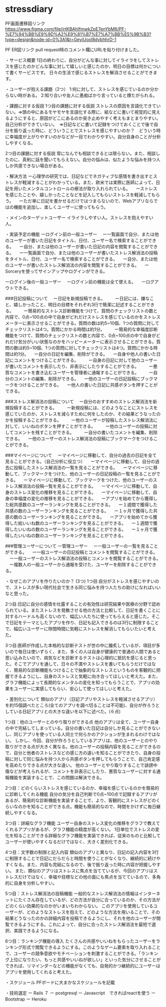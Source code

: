 # stressdiary
PF画面遷移図リンク
https://www.figma.com/file/irtKBAhIfmwkZpE7enYbM6/PF-%E7%94%BB%E9%9D%A2%E9%81%B7%E7%A7%BB%E5%9B%B3?type=design&node-id=0%3A1&t=GeyiUoxI8dybhhrD-1

PF ER図リンク
pull request時のコメント欄にURLを貼り付けました。

・サービス概要
1日の終わりに、自分がどんな事に対してイライラをしてストレスを感じたのかどんな事に対して嬉しいと感じたのか、明日の目標は何かについて書くサービスです。
日々の生活で感じるストレスを解消させることができます。

・ユーザーが抱える課題（2つ）
1:何に対して、ストレスを感じているのか分からない時がある。
2:知り合いや友人に愚痴ばかり言っていると煙たがられる。　

・課題に対する仮説
1つ目の課題に対する仮説
ストレスの原因を言語化できていない。=>頭の中にあるモヤモヤを言語化する際に、紙などに書いて視覚的に見えるようにすると、原因がどこにあるのか突き止めやすく考えもまとまりやすい。
自己分析ができていない。　=>日記などに書いて記録をつけておくことで後で自分を振り返った時に、どういうことでストレスを感じやすいのか？　どういう時に幸福度が上がりやすいのかなどが一目でわかりやすい。自分自身のことが分析しやすくなる。

2つ目の課題に対する仮説
常になんでも相談できるとは限らない。また、相談したのに、真剣に話を聞いてもらえない。自分の悩みは、似たような悩みを持つ人しか共感できない場合がある。

・解決方法
ー心理学の研究では、日記などでネガティブな感情を書き出すとストレスが軽減することがわかっている。また、欧米では実際に医師によって、日記を用いたメンタルコントロールの療法が取り入れられている。
　ーストレスを感じたことや、嬉しかったことなどを記入してもらいストレスを軽減してもらう。
　ーただ単に日記を書かせるだけではつまらないので、Webアプリならではの機能を追加し、楽しくユーザーに使ってもらう。

・メインのターゲットユーザー
イライラしやすい人。ストレスを抱えやすい人。

・実装予定の機能
ーログイン前の一般ユーザー
　ー一覧画面で自分、または他のユーザーが書いた日記をタイトル、日付、ユーザー名で検索することができる。
　ー自分、または他のユーザーが書いた日記の内容を閲覧することができる。
　ー一覧画面で自分、または他のユーザーが書いたストレス解消法の投稿をタイトル、日付、ユーザー名で検索することができる。
　ー自分、または他のユーザーが書いたストレス解消法の内容を閲覧することができる。
　ーSorceryを使ってサインアップやログインができる。

ーログイン後の一般ユーザー
　ーログイン前の機能は全て使える。
　ーログアウトできる。

###日記投稿について
　ー日記を新規投稿できる。
　　ー日記には、嫌なこと、嬉しかったこと、明日の目標をそれぞれ3行で簡潔に記述することができる。
　　ー簡易的なストレス診断機能をつけて、質問のチェックリストの数と内容で、0点~100点の中で自身がどれだけストレスを感じているのかをストレスメーターに表示させることができる。質問の数は約5~10個、1つの質問に対してチェックリストは4つ。質問にかかる時間は約1分。
　　ー簡易的な幸福度診断機能をつけて、質問のチェックリストの数と内容で、0点~100点の中で自身がどれだけ気分がいい状態なのかをハッピーメーターに表示させることができる。質問の数は約5~10個、1つの質問に対してチェックリストは4つ。質問にかかる時間は約1分。
　ー自分の日記を編集、削除ができる。
　ー自身や他人の書いた日記にコメントをつけることができる。
　　ー自身の日記に対して他のユーザーが書いたコメントを表示したり、非表示にしたりすることができる。
　　ー悪質なコメントを書き込むユーザーを管理者に通報することができる。
　　ー自分のコメントの編集、削除ができる。
　ー他のユーザーの日記投稿にブックマークをつけることができる。
　ー他人の書いた日記に共感ボタンを押すことができる。

###ストレス解消法の投稿について
　ー自分のおすすめのストレス解消法を新規投稿することができる。
　　ー新規投稿には、どのようなことにストレスを感じていたのか、ストレスを減らすために何をしたのか、その結果どうなったのかを投稿することができる。
　　ー他のユーザーが投稿したストレス解消法に対して、いいねのボタンを押すことができる。
　　ー他のユーザーの投稿に対してコメントを残すことができる。
　　ー自分の書いたコメントを編集、削除できる。
　ー他のユーザーのストレス解消法の投稿にブックマークをつけることができる。

###マイページについて
　ーマイページに移動して、自分の過去の日記を全て見ることができる。（自己分析に役立つ）
　ーマイページに移動して、自分の過去に投稿したストレス解消法の一覧を見ることができる。
　ーマイページに移動して、ブックマークをつけた、他のユーザーの日記投稿の一覧を見ることができる。
　ーマイページに移動して、ブックマークをつけた、他のユーザーのストレス解消法の投稿一覧を見ることができる。
　ーマイページに移動して、自身のストレス変化の推移を見ることができる。
　ーマイページに移動して、自身の幸福度の変化の推移を見ることができる。
　ーアプリを始めてから獲得した総共感数のユーザーランキングを見ることができる。
　ー１週間で獲得した共感の数のユーザーランキングを見ることができる。
　ー１ヶ月で獲得した共感の数のユーザーランキングを見ることができる。
　ーアプリを始めてから獲得した総いいね数のユーザーランキングを見ることができる。
　ー１週間で獲得したいいねの数のユーザーランキングを見ることができる。
　ー１ヶ月で獲得したいいねの数のユーザーランキングを見ることができる。

###管理ユーザーについて
ー管理ユーザー
　ー一般ユーザーの一覧を見ることができる。
　ー一般ユーザーの日記投稿とコメントを閲覧することができる。
　ー一般ユーザーのストレス解消法の投稿とコメントを閲覧することができる。
　ー複数人の一般ユーザーから通報を受けた、ユーザーを削除することができる。

・なぜこのアプリを作りたいのか？ (3つ)
1つ目:自分がストレスを感じやすいので、ストレスが多い現代社会で生きる同じ悩みを持つ人たちの助けになればいいなと思った。

2つ目:日記に自分の感情を吐露することの有効性は研究結果や医療の分野で認められている。またストレスを発散させる他の方法と比較して、日記を書くことに対するハードルも高くないので、幅広い人たちに使ってもらえると感じた。そこで日記をテーマとしたアプリを作り、日記も記入できるのは3行に制限することで、幅広いユーザーに隙間時間に気軽にストレスを解消してもらいたいと考えた。

3つ目:医師が作成した本格的な診断テストが世の中に膾炙しているが、項目が多いので毎日は使いずらく、また、多くの人は自身が健康的で普通の人間であると思い込みたいので、病気などを診断するテストは心理的に抵抗を感じると思った。そこでアプリを通して、日々の不満やストレスを書いてもらうだけではなく、簡易的な診断機能もつけることで抽象的なストレスというものを客観的に把握できるようにし、自身のストレスと気軽に向き合ってほしいと考えた。また、グラフ機能によって長期的なメンタルの変化を知ってもらうことで、アプリの効果をユーザーに実感してもらい、安心して使ってほしいと考えた。

・差別化について
類似のアプリ（日記アプリやストレスを軽減させるアプリ）を約15個調べたところ(全てのアプリを調べ切ることは不可能)、自分が作ろうとしている日記アプリとの大きな違いを以下に述べた。(６点)

1つ目：他のユーザーとのやり取りができる点
他のアプリは全て、ユーザー自身の中で完結してしまっている。自分の書いた日記は自分しか見ることができないし、同じアプリを使っている人同士で何らかのアクションが生まれるわけではない。
しかし、今回、自分が作ろうとしているアプリは、他のユーザーとのやり取りができる点が大きく異なる。他のユーザーの投稿内容を見ることができるので、自分と他者のストレスなどの感じ方の違いを知ることができたり、自身の投稿に対して同じ悩みを持つ人から共感ボタンを押してもらうことで、自己肯定感を高めたりできる点が大きな違い。
他のユーザーとやり取りすることで誹謗中傷などが考えられるが、コメントを非表示にしたり、悪質なユーザーに対する通報機能を実装することで、この問題は解決できる。

2つ目：どのくらいストレスを感じているのか、幸福を感じているのかを簡易的に診断してくれる機能
自分の気分を自己判断で0点~100点で記録するアプリがあるが、簡易的な診断機能を実装することで、より、客観的にストレスがどのくらいなのかを知ることができる点。機能も簡易的なので、時間をかけずに毎日継続しやすくなる。

3つ目：詳細なグラフ機能
ユーザー自身のストレス変化の推移をグラフで教えてくれるアプリがあるが、グラフ機能の精度が高くない。
1日単位でストレスの変化を知ることができる詳細なグラフ機能を実装できれば、従来のものと比較してユーザーが使いやすくなるだけではなく、大きく差別化できる。

4つ目：文字数の制限と記入内容
類似のアプリと異なり、日記の記入内容を3行に制限することで日記にだらだらと時間を使うことがなくなり、継続的に続けやすくなる。また、内容も完結になるので、後で振り返った時に内容が把握しやすい。
また、類似のアプリはストレスに焦点を当てているが、今回のアプリはストレスだけではなく、幸福や目標などの他の面にも焦点を当てているので、多角的に自身を分析しやすい。

5つ目：ストレス解消法の投稿機能
一般的なストレス解消法の情報はインターネットにたくさん存在しているが、どの方法が自分に合っているのか、その方法がどのくらい効果的なのかがいまいちわからない。
このアプリを使用しているユーザーが、どのようなストレスを抱えて、どのような方法を用いることで、その結果どうなったのかの詳細内容を投稿できるようにし、それを他のユーザーが閲覧できるようにする。これによって、自分に合ったストレス解消法を最短で選択、実践できるようになる。

6つ目：ランキング機能の導入
たくさんの共感やいいねをもらったユーザーをランキング形式で閲覧できるようにする。このようなゲーム要素を取り入れることで、ユーザーの競争意欲やモチベーションを刺激することができる。「ランキング上位になりたい、もっと共感やいいねが欲しい」といった気分にさせることができれば、リマインダーなどの機能がなくても、自発的かつ継続的にユーザーはアプリを使用してくれると考えた。

・スケジュール
PFボードに大まかなスケジュールを記載

・技術選定
ー Rails ７
ー postgresql
ー Javascript　できればreactを使う
ー Bootstrap
ー Heroku
